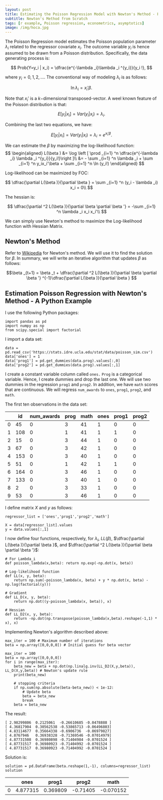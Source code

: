 ```yaml
---
layout: post
title: Estimating the Poisson Regression Model with Newton's Method - Python Example
subtitle: Newton's Method from Scratch
tags: [r example, Poisson regression, econometrics, asymptotics]
image: /img/hoca.jpg
---
```


The Poisson Regression model estimates the Poisson population parameter $\lambda _i$ related to the regressor covariate $x_i$. The outcome variable $y_i$ is hence assumed to be drawn from a Poisson distribution. Specifically, the data generating process is:

$$ Prob(Y=y_i | x_i) = \dfrac{e^{-\lambda _i}\lambda _i ^{y_i}}{y_i !}, $$

where $y_i = 0,1,2,...$. The conventional way of modeling $\lambda _i$ is as follows:

$$ \ln \lambda _i = x_i '\beta .$$ 

Note that $x_i'$ is a $k-$dimensional transposed-vector. A weel known feature of the Poisson distribution is that:

$$ E[y_i|x_i] = Var(y_i|x_i) = \lambda _i .$$

Combining the last two equations, we have:

$$ E[y_i|x_i] = Var(y_i|x_i) = \lambda _i = e^{x_i ' \beta }.$$

We can estimate the $\beta$ by maximizing the log-likelihood function:
$$
    \begin{aligned}
        L(\beta ) &= \log \left [ \prod _{i=1} ^n \dfrac{e^{-\lambda _i} \lambda _i ^{y_i}}{y_i!}\right ]\\
        &= - \sum _{i=1} ^n \lambda _i + \sum _{i=1} ^n y_ix_i'\beta + \sum _{i=1} ^n \ln (y_i!)
    \end{aligned}
$$

Log-likelihood can be maximized by FOC:

$$
\dfrac{\partial L(\beta )}{\partial \beta } = \sum _{i=1} ^n (y_i - \lambda _i) x_i = 0\\
$$

The hessian is:

$$
\dfrac{\partial ^2 L(\beta )}{\partial \beta \partial \beta '} = -\sum _{i=1} ^n \lambda _i x_i x_i'\\
$$

We can simply use Newton's method to maximize the Log-likelihood function with Hessian Matrix. 

## Newton's Method

Refer to [Wikipedia](https://en.wikipedia.org/wiki/Newton%27s_method_in_optimization) for Newton's method. We will use it to find the solution for $\beta$. In summary, we will write an iterative algorithm that updates $\beta$ as follows:

$$\beta _{t+1} = \beta _t + \dfrac{\partial ^2 L(\beta )}{\partial \beta \partial \beta '} ^{-1}\dfrac{\partial L(\beta )}{\partial \beta } $$

## Estimation Poisson Regression with Newton's Method - A Python Example

I use the following Python packages:

```{Python}
import pandas as pd
import numpy as np
from scipy.special import factorial
```

I import a data set:

```{Python}
data = pd.read_csv('https://stats.idre.ucla.edu/stat/data/poisson_sim.csv')
data['ones'] = 1
data['prog1'] = pd.get_dummies(data.prog).values[:,0]
data['prog2'] = pd.get_dummies(data.prog).values[:,1]
```

I create a constant variable column called `ones.` `Prog` is a categorical variable. Hence, I create dummies and drop the last one. We will use two dummies in the regression `prog1` and `prog2`. In addition, we have `math` scores that are continuous. We will regress `num_awards` to `ones`, `prog1`, `prog2`, and `math`. 

The first ten observations in the data set:

||    id | num_awards|  prog|  math  |ones|  prog1|  prog2|
|--|    ------ | ----|  --|  --  |--|  --|  --|
|0  | 45 |          0   |  3|    41  |   1|      0      |0|
|1  |108  |         0   |  1  |  41  |   1   |   1    |  0|
|2  | 15   |        0   |  3  |  44  |   1  |    0   |   0|
|3  | 67    |       0   |  3  |  42  |   1  |    0    |  0|
|4  |153     |      0   |  3  |  40  |   1    |  0   |   0|
|5  | 51      |     0   |  1  |  42  |   1   |   1    |  0|
|6  |164      |     0   |  3  |  46  |   1 |     0   |   0|
|7  |133      |     0  |   3  |  40  |   1  |    0   |   0|
|8 |   2       |    0 |    3  |  33 |    1  |    0   |   0|
|9|   53       |    0|     3  |  46|     1   |   0   |   0|

I define matrix $X$ and $y$ as follows:

```{Python}
regressor_list = ['ones','prog1','prog2','math']

X = data[regressor_list].values
y = data.values[:,1]
```

I now define four functions, respectively, for $\lambda _i$, $LL(\beta)$, $\dfrac{\partial L(\beta )}{\partial \beta }$, and $\dfrac{\partial ^2 L(\beta )}{\partial \beta \partial \beta '}$:

```{Python}
# For Lambda_i
def poisson_lambda(x,beta): return np.exp(-np.dot(x, beta))

# Log-likelihood function
def LL(x, y, beta): 
    return np.sum(-poisson_lambda(x, beta) + y * np.dot(x, beta) - np.log(factorial(y)))

# Gradient
def LL_D(x, y, beta):
    return np.dot((y-poisson_lambda(x, beta)), x)

# Hessian 
def LL_D2(x, y, beta):
    return -np.dot(np.transpose(poisson_lambda(x,beta).reshape(-1,1) * x), x)
```
Implementing Newton's algorithm described above:

```{Python}
max_iter = 100 # Maximum number of iterations
beta = np.array([0,0,0,0]) # Initial guess for beta vector

max_iter = 100
beta = np.array([0,0,0,0])
for i in range(max_iter):
    beta_new = beta + np.dot(np.linalg.inv(LL_D2(X,y,beta)), LL_D(X,y,beta)) # Newton's update rule
    print(beta_new)

    # stopping criteria
    if np.sum(np.absolute(beta-beta_new)) < 1e-12:
        # Update beta
        beta = beta_new
        break
    beta = beta_new
```

The result:

```
[ 2.98299806  0.2125061  -0.26610685 -0.0478888 ]
[ 4.36817904  0.30562538 -0.53865713 -0.06496803]
[ 4.83114677  0.35664338 -0.6906736  -0.06979827]
[ 4.8767946   0.36938328 -0.71369546 -0.07014979]
[ 4.87731508  0.36980898 -0.71404984 -0.0701524 ]
[ 4.87731517  0.36980923 -0.71404992 -0.0701524 ]
[ 4.87731517  0.36980923 -0.71404992 -0.0701524 ]
```

Solution is:

```{Python}
solution = pd.DataFrame(beta.reshape(1,-1), columns=regressor_list)
solution
```

||    ones | prog1|  prog2|  math  |
|--|    ------ | ----|  --|  --  |
| 0 | 4.877315|  0.369809| -0.71405| -0.070152|

